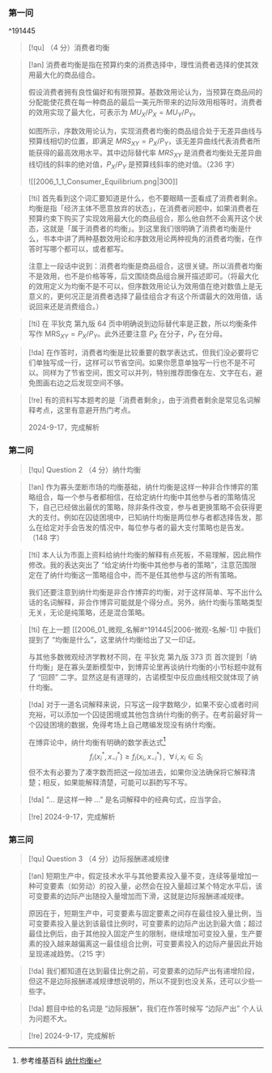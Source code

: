 ### 第一问
^191445

> [!qu] 
> （4 分）消费者均衡

> [!an]
> 消费者均衡是指在预算约束的消费选择中，理性消费者选择的使其效用最大化的商品组合。
> 
> 假设消费者拥有良性偏好和有限预算。基数效用论认为，当预算在商品间的分配能使花费在每一种商品的最后一美元所带来的边际效用相等时，消费者的效用实现了最大化，可表示为 $MU_X/P_X=MU_Y/P_Y$。
> 
> 如图所示，序数效用论认为，实现消费者均衡的商品组合处于无差异曲线与预算线相切的位置，即满足 $MRS_{XY}={P_X}/{P_Y}$，该无差异曲线代表消费者所能获得的最高效用水平。其中边际替代率 $MRS_{XY}$ 是消费者均衡处无差异曲线切线的斜率的绝对值，${P_X}/{P_Y}$ 是预算线斜率的绝对值。（236 字）
> 
> ![[2006_1_1_Consumer_Equilibrium.png|300]]

> [!ti] 
> 首先看到这个词汇要知道是什么，也不要眼睛一歪看成了消费者剩余。均衡是指「经济主体不愿意放弃的状态」，在消费者问题中，如果消费者在预算约束下购买了实现效用最大化的商品组合，那么他自然不会离开这个状态，这就是「属于消费者的均衡」。到这里我们很明确了消费者均衡是什么，书本中讲了两种基数效用论和序数效用论两种视角的消费者均衡，在作答时写哪个都可以，或者都写。
> 
> 注意上一段话中说到：消费者均衡是商品组合，这很关键。所以消费者均衡不是效用，也不是价格等等，后文围绕商品组合展开描述即可。（将最大化的效用定义为均衡不是不可以，但序数效用论认为效用值在绝对数值上是无意义的，更何况正是消费者选择了最佳组合才有这个所谓最大的效用值，话说回来还是消费组合。）

> [!ti]
> 在 平狄克 第九版 64 页中明确说到边际替代率是正数，所以均衡条件写作 $\mathrm{MRS}_{XY}=P_X/P_Y$。此外还要注意 $P_X$ 在分子，$P_Y$ 在分母。

> [!da]
> 在作答时，消费者均衡是比较重要的数学表达式，但我们没必要将它们单独写成一行，这样可以节省空间。如果你愿意单独写一行也不是不可以。同样为了节省空间，图文可以并列，特别推荐图像在左、文字在右，避免图画右边之后发现空间不够。

> [!re]
> 有的资料写本题考的是「消费者剩余」，由于消费者剩余是常见名词解释考点，这里有意避开热门考点。
> 
> 2024-9-17，完成解析

### 第二问

> [!qu] Question 2
> （4 分）纳什均衡

> [!an]
> 作为寡头垄断市场的均衡基础，纳什均衡是这样一种非合作博弈的策略组合，每一个参与者都相信，在给定纳什均衡中其他参与者的策略情况下，自己已经做出最优的策略，除非条件改变，参与者更换策略不会获得更大的支付。例如在囚徒困境中，已知纳什均衡是两位参与者都选择告发，那么在给定对手会告发的情况中，每位参与者的最大支付策略也是告发。（148 字）

> [!ti]
> 本人认为市面上资料给纳什均衡的解释有点死板，不易理解，因此稍作修改。我的表达突出了 “给定纳什均衡中其他参与者的策略”，注意范围限定在了纳什均衡这一策略组合中，而不是任其他参与这的所有策略。
> 
> 我们还要注意到纳什均衡是非合作博弈的均衡，对于这样简单、写不出什么话的名词解释，非合作博弈可能就是个得分点。另外，纳什均衡与策略类型无关，无论是纯策略，还是混合策略。

> [!ti]
> 在上一题 [[2006_01_微观_名解#^191445|2006-微观-名解-1]] 中我们提到了 “均衡是什么”，这里纳什均衡给出了又一印证。
> 
> 与其他多数微观经济学教材不同，在 平狄克 第九版 373 页 首次提到「纳什均衡」是在寡头垄断模型中，到博弈论里再谈纳什均衡的小节标题中就有了 “回顾” 二字。显然这是有道理的，古诺模型中反应曲线相交就体现了纳什均衡。

> [!da]
> 对于一道名词解释来说，只写这一段字数略少，如果不安心或者时间充裕，可以添加一个囚徒困境或其他包含纳什均衡的例子。在考前最好背一个囚徒困境的数据，免得考场上自己瞎编发现没有纳什均衡。
> 
> 在博弈论中，纳什均衡有明确的数学表达式[^1]
> $$f_i\left(x^*_i,x^*_{-i}\right)\ge f_i\left(x_i,x^*_{-i}\right)\,, \ \ \forall\,i,x_i\in S_i$$
> 但不太有必要为了凑字数而把这一段加进去，如果你没法确保将它解释清楚；相反，如果能解释清楚，可能可以斟酌写不写。

> [!da]
> “… 是这样一种 …” 是名词解释中的经典句式，应当学会。

> [!re]
> 2024-9-17，完成解析

### 第三问

> [!qu] Question 3
> （4 分）边际报酬递减规律

> [!an]
> 短期生产中，假定技术水平与其他要素投入量不变，连续等量增加一种可变要素（如劳动）的投入量，必然会在投入量超过某个特定水平后，该可变要素的边际产出随投入量增加而下滑，这就是边际报酬递减规律。
> 
> 原因在于，短期生产中，可变要素与固定要素之间存在最佳投入量比例，当可变要素投入量达到该最佳比例时，可变要素的边际产出达到最大值；超过最佳比例后，由于其他投入固定产生的限制，继续增加可变投入量，生产要素的投入越来越偏离这一最佳组合比例，可变要素投入的边际产量因此开始呈现递减趋势。（215 字）

> [!da]
> 我们都知道在达到最佳比例之前，可变要素的边际产出有递增阶段，但这不是边际报酬递减规律想说明的，所以不提到也没关系，还可以少些一些字。
> 

> [!da]
> 题目中给的名词是 “边际报酬”，我们在作答时候写 “边际产出” 个人认为问题不大。

> [!re]
> 2024-9-17，完成解析

[^1]: 参考维基百科 [纳什均衡](https://zh.wikipedia.org/wiki/%E7%BA%B3%E4%BB%80%E5%9D%87%E8%A1%A1)